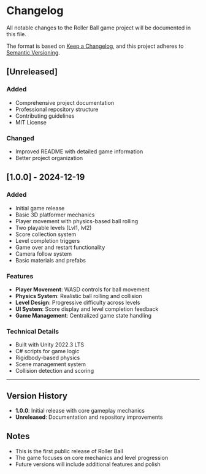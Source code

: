 # Changelog

All notable changes to the Roller Ball game project will be documented in this file.

The format is based on [Keep a Changelog](https://keepachangelog.com/en/1.0.0/),
and this project adheres to [Semantic Versioning](https://semver.org/spec/v2.0.0.html).

## [Unreleased]

### Added
- Comprehensive project documentation
- Professional repository structure
- Contributing guidelines
- MIT License

### Changed
- Improved README with detailed game information
- Better project organization

## [1.0.0] - 2024-12-19

### Added
- Initial game release
- Basic 3D platformer mechanics
- Player movement with physics-based ball rolling
- Two playable levels (Lvl1, lvl2)
- Score collection system
- Level completion triggers
- Game over and restart functionality
- Camera follow system
- Basic materials and prefabs

### Features
- **Player Movement**: WASD controls for ball movement
- **Physics System**: Realistic ball rolling and collision
- **Level Design**: Progressive difficulty across levels
- **UI System**: Score display and level completion feedback
- **Game Management**: Centralized game state handling

### Technical Details
- Built with Unity 2022.3 LTS
- C# scripts for game logic
- Rigidbody-based physics
- Scene management system
- Collision detection and scoring

---

## Version History

- **1.0.0**: Initial release with core gameplay mechanics
- **Unreleased**: Documentation and repository improvements

## Notes

- This is the first public release of Roller Ball
- The game focuses on core mechanics and level progression
- Future versions will include additional features and polish 
